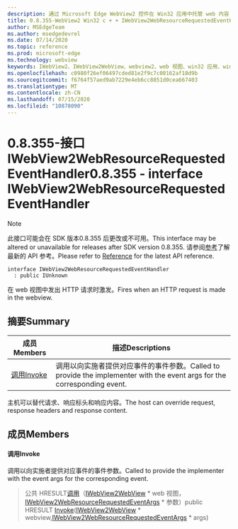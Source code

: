 ```yaml
---
description: 通过 Microsoft Edge WebView2 控件在 Win32 应用中托管 web 内容
title: 0.8.355-WebView2 Win32 c + + IWebView2WebResourceRequestedEventHandler
author: MSEdgeTeam
ms.author: msedgedevrel
ms.date: 07/14/2020
ms.topic: reference
ms.prod: microsoft-edge
ms.technology: webview
keywords: IWebView2、IWebView2WebView、webview2、web 视图、win32 应用、win32、edge
ms.openlocfilehash: c0980f26ef06497cded81e2f9c7c00162af18d9b
ms.sourcegitcommit: f6764f57aed9ab7229e4eb6cc8851d0cea667403
ms.translationtype: MT
ms.contentlocale: zh-CN
ms.lasthandoff: 07/15/2020
ms.locfileid: "10878090"
---
```

# <span data-ttu-id="1967d-104">0.8.355-接口 IWebView2WebResourceRequestedEventHandler</span><span class="sxs-lookup"><span data-stu-id="1967d-104">0.8.355 - interface IWebView2WebResourceRequestedEventHandler</span></span> 

> [!NOTE]
> <span data-ttu-id="1967d-105">此接口可能会在 SDK 版本0.8.355 后更改或不可用。</span><span class="sxs-lookup"><span data-stu-id="1967d-105">This interface may be altered or unavailable for releases after SDK version 0.8.355.</span></span> <span data-ttu-id="1967d-106">请参阅[参考](../../../webview2-api-reference.md)了解最新的 API 参考。</span><span class="sxs-lookup"><span data-stu-id="1967d-106">Please refer to [Reference](../../../webview2-api-reference.md) for the latest API reference.</span></span>

```
interface IWebView2WebResourceRequestedEventHandler
  : public IUnknown
```

<span data-ttu-id="1967d-107">在 web 视图中发出 HTTP 请求时激发。</span><span class="sxs-lookup"><span data-stu-id="1967d-107">Fires when an HTTP request is made in the webview.</span></span>

## <span data-ttu-id="1967d-108">摘要</span><span class="sxs-lookup"><span data-stu-id="1967d-108">Summary</span></span>

 <span data-ttu-id="1967d-109">成员</span><span class="sxs-lookup"><span data-stu-id="1967d-109">Members</span></span>                        | <span data-ttu-id="1967d-110">描述</span><span class="sxs-lookup"><span data-stu-id="1967d-110">Descriptions</span></span>
--------------------------------|---------------------------------------------
[<span data-ttu-id="1967d-111">调用</span><span class="sxs-lookup"><span data-stu-id="1967d-111">Invoke</span></span>](#invoke) | <span data-ttu-id="1967d-112">调用以向实施者提供对应事件的事件参数。</span><span class="sxs-lookup"><span data-stu-id="1967d-112">Called to provide the implementer with the event args for the corresponding event.</span></span>

<span data-ttu-id="1967d-113">主机可以替代请求、响应标头和响应内容。</span><span class="sxs-lookup"><span data-stu-id="1967d-113">The host can override request, response headers and response content.</span></span>

## <span data-ttu-id="1967d-114">成员</span><span class="sxs-lookup"><span data-stu-id="1967d-114">Members</span></span>

#### <span data-ttu-id="1967d-115">调用</span><span class="sxs-lookup"><span data-stu-id="1967d-115">Invoke</span></span> 

<span data-ttu-id="1967d-116">调用以向实施者提供对应事件的事件参数。</span><span class="sxs-lookup"><span data-stu-id="1967d-116">Called to provide the implementer with the event args for the corresponding event.</span></span>

> <span data-ttu-id="1967d-117">公共 HRESULT[调用](#invoke)（[IWebView2WebView](IWebView2WebView.md) \* web 视图，[IWebView2WebResourceRequestedEventArgs](IWebView2WebResourceRequestedEventArgs.md) \* 参数）</span><span class="sxs-lookup"><span data-stu-id="1967d-117">public HRESULT [Invoke](#invoke)([IWebView2WebView](IWebView2WebView.md) \* webview,[IWebView2WebResourceRequestedEventArgs](IWebView2WebResourceRequestedEventArgs.md) \* args)</span></span>

